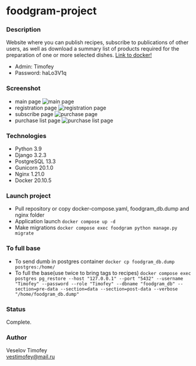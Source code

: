 # foodgram-project
### Description
Website where you can publish recipes, subscribe to publications of other users, as well as download a summary list of products required for the preparation of one or more selected dishes.
[Link to docker!](https://hub.docker.com/repository/docker/vestimofey/foodgram)
- Admin: Timofey
- Password: haLo3V1q
### Screenshot
- main page
![main page](https://raw.githubusercontent.com/VeselovTimofey/foodgram-project-react/assets/main_page.bmp)
- registration page
![registration page](https://raw.githubusercontent.com/VeselovTimofey/foodgram-project-react/assets/registration_page.bmp)
- subscribe page
![purchase page](https://raw.githubusercontent.com/VeselovTimofey/foodgram-project-react/assets/purchase_page.bmp)
- purchase list page
![purchase list page](https://raw.githubusercontent.com/VeselovTimofey/foodgram-project-react/assets/purchase_list_page.bmp)
### Technologies
- Python 3.9
- Django 3.2.3
- PostgreSQL 13.3
- Gunicorn 20.1.0
- Nginx 1.21.0
- Docker 20.10.5
### Launch project 
- Pull repository or copy docker-compose.yaml, foodgram_db.dump and nginx folder
- Application launch
``` docker compose up -d ```
- Make migrations
``` docker compose exec foodgram python manage.py migrate ```
### To full base
- To send dumb in postgres container
``` docker cp foodgram_db.dump postgres:/home/ ```
- To full the base(use twice to bring tags to recipes)
``` docker compose exec postgres pg_restore --host "127.0.0.1" --port "5432" --username "Timofey" --password --role "Timofey" --dbname "foodgram_db" --section=pre-data --section=data --section=post-data --verbose "/home/foodgram_db.dump" ```
### Status
Complete.
### Author
Veselov Timofey <br />
vestimofey@mail.ru